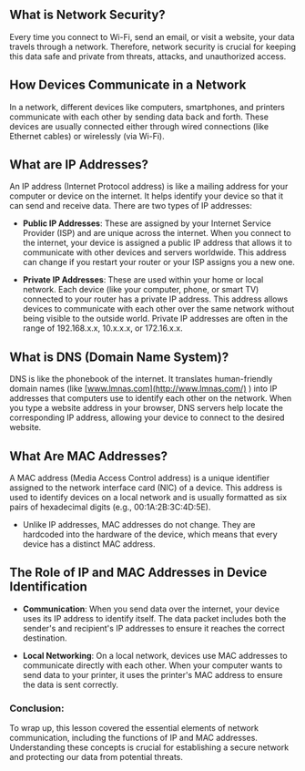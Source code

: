 
## What is Network Security? 
Every time you connect to Wi-Fi, send an email, or visit a website, your data travels through a network. Therefore, network security is crucial for keeping this data safe and private from threats, attacks, and unauthorized access.

## **How Devices Communicate in a Network**  
In a network, different devices like computers, smartphones, and printers communicate with each other by sending data back and forth. These devices are usually connected either through wired connections (like Ethernet cables) or wirelessly (via Wi-Fi).

## **What are IP Addresses?**  
An IP address (Internet Protocol address) is like a mailing address for your computer or device on the internet. It helps identify your device so that it can send and receive data. There are two types of IP addresses:

-  **Public IP Addresses**: These are assigned by your Internet Service Provider (ISP) and are unique across the internet. When you connect to the internet, your device is assigned a public IP address that allows it to communicate with other devices and servers worldwide. This address can change if you restart your router or your ISP assigns you a new one.
    
- **Private IP Addresses**: These are used within your home or local network. Each device (like your computer, phone, or smart TV) connected to your router has a private IP address. This address allows devices to communicate with each other over the same network without being visible to the outside world. Private IP addresses are often in the range of 192.168.x.x, 10.x.x.x, or 172.16.x.x.
    

## **What is DNS (Domain Name System)?**  
DNS is like the phonebook of the internet. It translates human-friendly domain names (like [www.lmnas.com](http://www.lmnas.com/) ) into IP addresses that computers use to identify each other on the network. When you type a website address in your browser, DNS servers help locate the corresponding IP address, allowing your device to connect to the desired website.

## **What Are MAC Addresses?**  
A MAC address (Media Access Control address) is a unique identifier assigned to the network interface card (NIC) of a device. This address is used to identify devices on a local network and is usually formatted as six pairs of hexadecimal digits (e.g., 00:1A:2B:3C:4D:5E).

-   Unlike IP addresses, MAC addresses do not change. They are hardcoded into the hardware of the device, which means that every device has a distinct MAC address.
    

## **The Role of IP and MAC Addresses in Device Identification**

-   **Communication**: When you send data over the internet, your device uses its IP address to identify itself. The data packet includes both the sender's and recipient's IP addresses to ensure it reaches the correct destination.
    
-   **Local Networking**: On a local network, devices use MAC addresses to communicate directly with each other. When your computer wants to send data to your printer, it uses the printer's MAC address to ensure the data is sent correctly.
    

  
  

### **Conclusion:**

To wrap up, this lesson covered the essential elements of network communication, including the functions of IP and MAC addresses. Understanding these concepts is crucial for establishing a secure network and protecting our data from potential threats.

<!--stackedit_data:
eyJoaXN0b3J5IjpbMTYwNDkxMDAxOCwxODExMzY3NTA4LDczMD
k5ODExNl19
-->